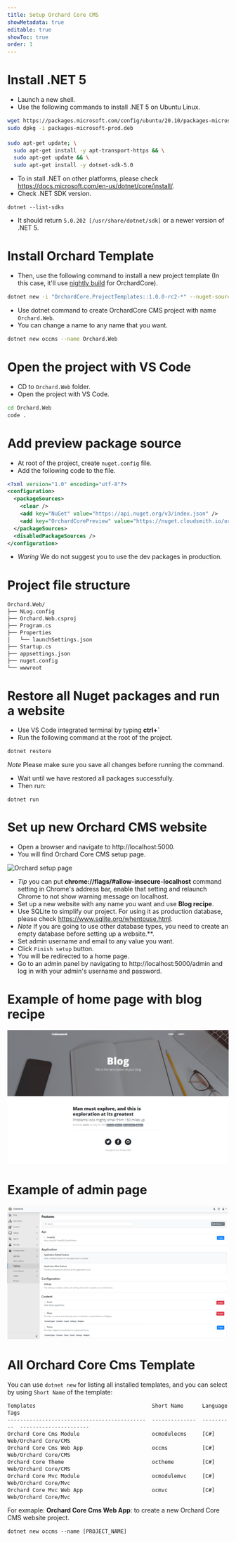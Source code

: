 ```yaml
---
title: Setup Orchard Core CMS
showMetadata: true
editable: true
showToc: true
order: 1
---
```


# Install .NET 5
- Launch a new shell.
- Use the following commands to install .NET 5 on Ubuntu Linux.
```sh
wget https://packages.microsoft.com/config/ubuntu/20.10/packages-microsoft-prod.deb -O packages-microsoft-prod.deb
sudo dpkg -i packages-microsoft-prod.deb

sudo apt-get update; \
  sudo apt-get install -y apt-transport-https && \
  sudo apt-get update && \
  sudo apt-get install -y dotnet-sdk-5.0
```

- To in stall .NET on other platforms, please check https://docs.microsoft.com/en-us/dotnet/core/install/.
- Check .NET SDK version.
```
dotnet --list-sdks
```
- It should return `5.0.202 [/usr/share/dotnet/sdk]` or a newer version of .NET 5.

# Install Orchard Template
- Then, use the following command to install a new project template (In this case, it'll use [nightly build](https://github.com/OrchardCMS/OrchardCore/#build-status) for OrchardCore).
```sh
dotnet new -i "OrchardCore.ProjectTemplates::1.0.0-rc2-*" --nuget-source https://nuget.cloudsmith.io/orchardcore/preview/v3/index.json
```

- Use dotnet command to create OrchardCore CMS project with name `Orchard.Web`.
- You can change a name to any name that you want.
```sh
dotnet new occms --name Orchard.Web
```

# Open the project with VS Code
- CD to `Orchard.Web` folder.
- Open the project with VS Code.
```sh
cd Orchard.Web
code .
```

# Add preview package source
- At root of the project, create `nuget.config` file.
- Add the following code to the file.
```xml
<?xml version="1.0" encoding="utf-8"?>
<configuration>
  <packageSources>
    <clear />
    <add key="NuGet" value="https://api.nuget.org/v3/index.json" />
    <add key="OrchardCorePreview" value="https://nuget.cloudsmith.io/orchardcore/preview/v3/index.json" />
  </packageSources>
  <disabledPackageSources />
</configuration>
```
- *Waring* We do not suggest you to use the dev packages in production.

# Project file structure
```
Orchard.Web/
├── NLog.config
├── Orchard.Web.csproj
├── Program.cs
├── Properties
│   └── launchSettings.json
├── Startup.cs
├── appsettings.json
├── nuget.config
└── wwwroot
```

# Restore all Nuget packages and run a website
- Use VS Code integrated terminal by typing **ctrl+`**
- Run the following command at the root of the project.
``` sh
dotnet restore
```

*Note* Please make sure you save all changes before running the command.
- Wait until we have restored all packages successfully.
- Then run:
```
dotnet run
```

# Set up new Orchard CMS website
- Open a browser and navigate to http://localhost:5000.
- You will find Orchard Core CMS setup page.

![Orchard setup page](./images/orchard-setup-page.png)
- *Tip* you can put **chrome://flags/#allow-insecure-localhost** command setting in Chrome's address bar, enable that setting and relaunch Chrome to not show warning message on localhost.
- Set up a new website with any name you want and use **Blog recipe**.
- Use SQLite to simplify our project. For using it as production database, please check  https://www.sqlite.org/whentouse.html.
- *Note* If you are going to use other database types,  you need to create an empty database before setting up a website.**.
- Set admin username and email to any value you want.
- Click `Finish setup` button.
- You will be redirected to a home page.
- Go to an admin panel by navigating to http://localhost:5000/admin and log in with your admin's username and password.

# Example of home page with blog recipe
![](images/orchard-core-cms-home-page.png)

# Example of admin page
![](images/orchard-core-cms-admin-page.png)

# All Orchard Core Cms Template

You can use `dotnet new` for listing all installed templates, and you can select by using `Short Name` of the template: 

```
Templates                                     Short Name      Language    Tags
--------------------------------------------  --------------  ----------  ----------------------
Orchard Core Cms Module                       ocmodulecms     [C#]        Web/Orchard Core/CMS
Orchard Core Cms Web App                      occms           [C#]        Web/Orchard Core/CMS
Orchard Core Theme                            octheme         [C#]        Web/Orchard Core/CMS
Orchard Core Mvc Module                       ocmodulemvc     [C#]        Web/Orchard Core/Mvc
Orchard Core Mvc Web App                      ocmvc           [C#]        Web/Orchard Core/Mvc
```

For exmaple:
**Orchard Core Cms Web App**:  to create a new Orchard Core CMS website project.
```
dotnet new occms --name [PROJECT_NAME]
```